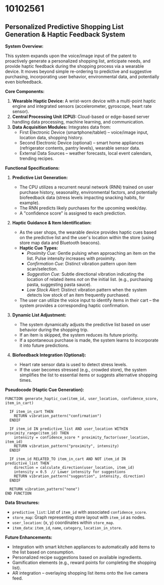 # 10102561

## Personalized Predictive Shopping List Generation & Haptic Feedback System

**System Overview:**

This system expands upon the voice/image input of the patent to proactively generate a personalized shopping list, anticipate needs, and provide haptic feedback during the shopping process via a wearable device. It moves beyond simple re-ordering to predictive and suggestive purchasing, incorporating user behavior, environmental data, and potentially even biofeedback.

**Core Components:**

1.  **Wearable Haptic Device:** A wrist-worn device with a multi-point haptic engine and integrated sensors (accelerometer, gyroscope, heart rate sensor).
2.  **Central Processing Unit (CPU):** Cloud-based or edge-based server handling data processing, machine learning, and communication.
3.  **Data Acquisition Modules:** Integrates data from:
    *   First Electronic Device (smartphone/tablet) – voice/image input, location data, shopping history.
    *   Second Electronic Device (optional) – smart home appliances (refrigerator contents, pantry levels), wearable sensor data.
    *   External Data Sources – weather forecasts, local event calendars, trending recipes.

**Functional Specifications:**

1.  **Predictive List Generation:**
    *   The CPU utilizes a recurrent neural network (RNN) trained on user purchase history, seasonality, environmental factors, and potentially biofeedback data (stress levels impacting snacking habits, for example).
    *   The RNN predicts likely purchases for the upcoming week/day.
    *   A "confidence score" is assigned to each prediction.

2.  **Haptic Guidance & Item Identification:**
    *   As the user shops, the wearable device provides haptic cues based on the predictive list and the user's location within the store (using store map data and Bluetooth beacons).
    *   **Haptic Cue Types:**
        *   *Proximity Cue:* Gentle pulsing when approaching an item on the list. Pulse intensity increases with proximity.
        *   *Confirmation Cue:* Distinct vibration pattern upon item scan/selection.
        *   *Suggestion Cue:* Subtle directional vibration indicating the location of related items *not* on the initial list. (e.g., purchasing pasta, suggesting pasta sauce).
        *   *Low Stock Alert:* Distinct vibration pattern when the system detects low stock of an item frequently purchased.
    *   The user can utilize the voice input to identify items in their cart – the system provides a corresponding haptic confirmation.

3.  **Dynamic List Adjustment:**
    *   The system dynamically adjusts the predictive list based on user behavior during the shopping trip.
    *   If an item is skipped, the system reduces its future priority.
    *   If a spontaneous purchase is made, the system learns to incorporate it into future predictions.

4.  **Biofeedback Integration (Optional):**
    *   Heart rate sensor data is used to detect stress levels.
    *   If the user becomes stressed (e.g., crowded store), the system simplifies the list to essential items or suggests alternative shopping times.

**Pseudocode (Haptic Cue Generation):**

```
FUNCTION generate_haptic_cue(item_id, user_location, confidence_score, item_in_cart)

  IF item_in_cart THEN
    RETURN vibration_pattern("confirmation")
  ENDIF

  IF item_id IN predictive_list AND user_location WITHIN proximity_range(item_id) THEN
    intensity = confidence_score * proximity_factor(user_location, item_id)
    RETURN vibration_pattern("proximity", intensity)
  ENDIF

  IF item_id RELATED_TO item_in_cart AND NOT item_id IN predictive_list THEN
    direction = calculate_direction(user_location, item_id)
    intensity = 0.5  // Lower intensity for suggestions
    RETURN vibration_pattern("suggestion", intensity, direction)
  ENDIF

  RETURN vibration_pattern("none")
END FUNCTION
```

**Data Structures:**

*   `predictive_list`: List of `item_id` with associated `confidence_score`.
*   `store_map`: Graph representing store layout with `item_id` as nodes.
*   `user_location`: (x, y) coordinates within `store_map`.
*   `item_data`: `item_id`, `name`, `category`, `location_in_store`.

**Future Enhancements:**

*   Integration with smart kitchen appliances to automatically add items to the list based on consumption.
*   Personalized recipe suggestions based on available ingredients.
*   Gamification elements (e.g., reward points for completing the shopping list).
*   AR integration – overlaying shopping list items onto the live camera feed.